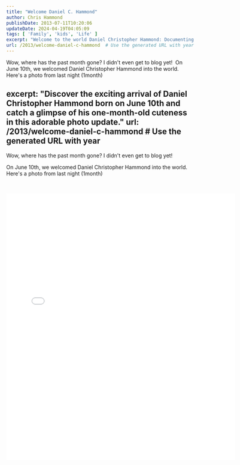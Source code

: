 ```yaml
---
title: "Welcome Daniel C. Hammond"
author: Chris Hammond
publishDate: 2013-07-11T10:20:06
updateDate: 2024-04-19T04:05:09
tags: [ 'Family', 'kids', 'Life' ]
excerpt: "Welcome to the world Daniel Christopher Hammond: Documenting the journey of our first month as parents."
url: /2013/welcome-daniel-c-hammond  # Use the generated URL with year
---
```

Wow, where has the past month gone? I didn&#39;t even get to blog yet!&nbsp;  On June 10th, we welcomed Daniel Christopher Hammond into the world. Here&#39;s a photo from last night (1month)&nbsp;  &nbsp;   

excerpt: "Discover the exciting arrival of Daniel Christopher Hammond born on June 10th and catch a glimpse of his one-month-old cuteness in this adorable photo update."
url: /2013/welcome-daniel-c-hammond  # Use the generated URL with year
---
<p>Wow, where has the past month gone? I didn&#39;t even get to blog yet!&nbsp;</p>  <p>On June 10th, we welcomed Daniel Christopher Hammond into the world. Here&#39;s a photo from last night (1month)&nbsp;</p>  <p>&nbsp;</p>  <p><iframe allowtransparency="true" frameborder="0" height="710" scrolling="no" src="//instagram.com/p/bnHXyMuuK2/embed/" width="612"></iframe></p> 

